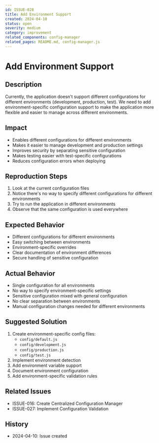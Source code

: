 ```yaml
---
id: ISSUE-028
title: Add Environment Support
created: 2024-04-10
status: open
severity: medium
category: improvement
related_components: config-manager
related_pages: README.md, config-manager.js
---
```


# Add Environment Support

## Description
Currently, the application doesn't support different configurations for different environments (development, production, test). We need to add environment-specific configuration support to make the application more flexible and easier to manage across different environments.

## Impact
- Enables different configurations for different environments
- Makes it easier to manage development and production settings
- Improves security by separating sensitive configuration
- Makes testing easier with test-specific configurations
- Reduces configuration errors when deploying

## Reproduction Steps
1. Look at the current configuration files
2. Notice there's no way to specify different configurations for different environments
3. Try to run the application in different environments
4. Observe that the same configuration is used everywhere

## Expected Behavior
- Different configurations for different environments
- Easy switching between environments
- Environment-specific overrides
- Clear documentation of environment differences
- Secure handling of sensitive configuration

## Actual Behavior
- Single configuration for all environments
- No way to specify environment-specific settings
- Sensitive configuration mixed with general configuration
- No clear separation between environments
- Manual configuration changes needed for different environments

## Suggested Solution
1. Create environment-specific config files:
   - `config/default.js`
   - `config/development.js`
   - `config/production.js`
   - `config/test.js`
2. Implement environment detection
3. Add environment variable support
4. Document environment configuration
5. Add environment-specific validation rules

## Related Issues
- ISSUE-016: Create Centralized Configuration Manager
- ISSUE-027: Implement Configuration Validation

## History
- 2024-04-10: Issue created 